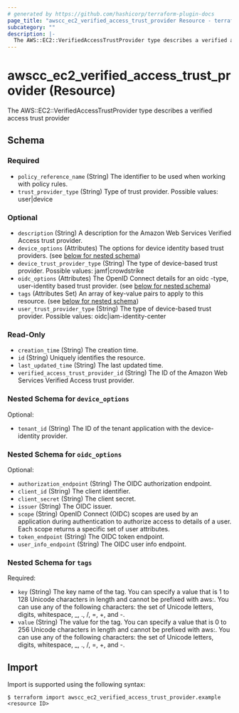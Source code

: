 ```yaml
---
# generated by https://github.com/hashicorp/terraform-plugin-docs
page_title: "awscc_ec2_verified_access_trust_provider Resource - terraform-provider-awscc"
subcategory: ""
description: |-
  The AWS::EC2::VerifiedAccessTrustProvider type describes a verified access trust provider
---
```


# awscc_ec2_verified_access_trust_provider (Resource)

The AWS::EC2::VerifiedAccessTrustProvider type describes a verified access trust provider



<!-- schema generated by tfplugindocs -->
## Schema

### Required

- `policy_reference_name` (String) The identifier to be used when working with policy rules.
- `trust_provider_type` (String) Type of trust provider. Possible values: user|device

### Optional

- `description` (String) A description for the Amazon Web Services Verified Access trust provider.
- `device_options` (Attributes) The options for device identity based trust providers. (see [below for nested schema](#nestedatt--device_options))
- `device_trust_provider_type` (String) The type of device-based trust provider. Possible values: jamf|crowdstrike
- `oidc_options` (Attributes) The OpenID Connect details for an oidc -type, user-identity based trust provider. (see [below for nested schema](#nestedatt--oidc_options))
- `tags` (Attributes Set) An array of key-value pairs to apply to this resource. (see [below for nested schema](#nestedatt--tags))
- `user_trust_provider_type` (String) The type of device-based trust provider. Possible values: oidc|iam-identity-center

### Read-Only

- `creation_time` (String) The creation time.
- `id` (String) Uniquely identifies the resource.
- `last_updated_time` (String) The last updated time.
- `verified_access_trust_provider_id` (String) The ID of the Amazon Web Services Verified Access trust provider.

<a id="nestedatt--device_options"></a>
### Nested Schema for `device_options`

Optional:

- `tenant_id` (String) The ID of the tenant application with the device-identity provider.


<a id="nestedatt--oidc_options"></a>
### Nested Schema for `oidc_options`

Optional:

- `authorization_endpoint` (String) The OIDC authorization endpoint.
- `client_id` (String) The client identifier.
- `client_secret` (String) The client secret.
- `issuer` (String) The OIDC issuer.
- `scope` (String) OpenID Connect (OIDC) scopes are used by an application during authentication to authorize access to details of a user. Each scope returns a specific set of user attributes.
- `token_endpoint` (String) The OIDC token endpoint.
- `user_info_endpoint` (String) The OIDC user info endpoint.


<a id="nestedatt--tags"></a>
### Nested Schema for `tags`

Required:

- `key` (String) The key name of the tag. You can specify a value that is 1 to 128 Unicode characters in length and cannot be prefixed with aws:. You can use any of the following characters: the set of Unicode letters, digits, whitespace, _, ., /, =, +, and -.
- `value` (String) The value for the tag. You can specify a value that is 0 to 256 Unicode characters in length and cannot be prefixed with aws:. You can use any of the following characters: the set of Unicode letters, digits, whitespace, _, ., /, =, +, and -.

## Import

Import is supported using the following syntax:

```shell
$ terraform import awscc_ec2_verified_access_trust_provider.example <resource ID>
```
